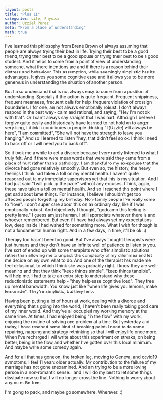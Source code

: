 ```yaml
---
layout: posts
title: "Plus 11"
categories: Life, Physics
author: Uzziel Perez
meta: "From a place of understanding"
math: true
---
```


I've learned this philosophy from Brené Brown of always assuming that people are always trying their best in life. Trying their best to be a good friend, trying their best to be a good spouse or trying their best to be a good student. And it helps to come from a point of view of understanding someone, what there intentions are and if there is a reason behind their distress and behaviour. This assumption, while seemingly simplistic has its advantages. It gives you some cognitive ease and it allows you to be more generous in understanding the situation of another person.

But I also understand that is not always easy to come from a position of understanding. Specially if the action is quite frequent. Frequent snippiness, frequent meanness, frequent calls for help, frequent violation of crossign boundaries. I for one, am not always emotionally robust. I don't always respond in the best way - calm and rational, and saying, "Hey I'm not ok with that". Or I can't always say straight that I was hurt. Although I believe I forgive quite easily and historically have learned to not hold on to anger very long, I think it contributes to people thinking "I [Uzzie] will always be here", "I am committed", "She will not have the strength to leave you hanging." And so I learned to listen "hey, that didn't feel so ok. I think I need to back off or I will need you to back off".

So it took me a while to get a divorce because I very rarely listened to what I truly felt. And if there were mean words that were said they came from a place of hurt rather than a pathology. I am thankful to my ex-spouse that the divorce had gone relatively smoothly. But even so, the history, the heavy feelings I think had taken a toll on my mental health. I haven't quite reasoned out to my immediate supervisors yet that this is my situation. And I had just said "I will pick up the pace" without any excuses. I think, again, these have taken a toll on mental health. And so I reached this point where I get sad about lame things. For instance, I believe I shouldn't get too affected people forgetting my birthday. Non-family people I've really come to "love". I don't super care about this on an ordinary day, like if I was emotionally robust. And objectively I thought, "goddamn this feeling is pretty lame." I guess am just human. I still appreciate whatever there is and whoever remembered. But even if I have had always set my expectations low, deep inside I had wished for something more. What I wish for though is not a fundamental human right. And in a few days, in time, it'll be ok. :)

Therapy too hasn't been too good. But I've always thought therapists were just humans and they don't have an infinite well of patience to listen to you. I've sort of ended up with some therapists who offer simplistic solutions rather than allowing me to unpack the complexity of my dilemmas and let me decide on my own what to do. And one of the therapist has made me feel delusional, to which I think she was probably right. I know they are well-meaning and that they think "keep things simple", "keep things tangible", will help me. I had to take an extra step to understand why these reductionistic statements help - "they help ease cognitive load". They free up mental bandwidth. You know just like "when life gives you lemons, make lemonade". They're simplistic, but they help.

Having been putting a lot of hours at work, dealing with a divorce and everything that's going into the world, I haven't been really taking good care of my inner world. And they've all occupied my working memory at the same time. At times, I had enjoyed being "in the flow" with my work, enjoying the routine of solving one problem at a time. But yesterday and today, I have reached some kind of breaking point. I need to do some repairing, napping and strategy rethinking so that I will enjoy life once more. When I've recharged I will write about this experiment on streaks, on being better, being in the flow, and whether I've gotten over this local minimum. And maybe write some comedy again.

And for all that has gone on, the broken leg, moving to Geneva, and covid19 symptoms, I feel 11 years older actually. My contribution to the failure of my marriage has not gone unexamined. And am trying to be a more loving person in a non-romantic sense... and I will do my best to let some things dissipate now so that I will no longer cross
the line. Nothing to worry about anymore. Be free. 

I'm going to pack, and maybe go somewhere. Wherever. :)
